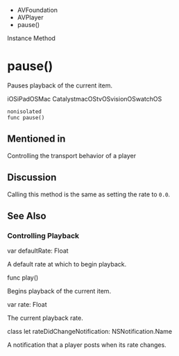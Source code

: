 

- AVFoundation
- AVPlayer
-  pause() 

Instance Method

# pause()

Pauses playback of the current item.

iOSiPadOSMac CatalystmacOStvOSvisionOSwatchOS

``` source
nonisolated
func pause()
```

## Mentioned in 

Controlling the transport behavior of a player

## Discussion

Calling this method is the same as setting the rate to `0.0`.

## See Also

### Controlling Playback

var defaultRate: Float

A default rate at which to begin playback.

func play()

Begins playback of the current item.

var rate: Float

The current playback rate.

class let rateDidChangeNotification: NSNotification.Name

A notification that a player posts when its rate changes.

